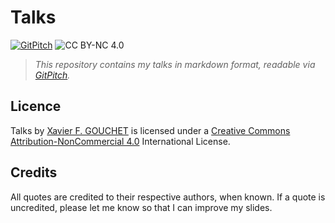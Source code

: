 # Talks

[![GitPitch](https://gitpitch.com/assets/badge.svg)](https://gitpitch.com/xgouchet/Talks/DroidconDE_GeneticallyModifiedTests?grs=github&t=white) 
![CC BY-NC 4.0](https://i.creativecommons.org/l/by-nc/4.0/80x15.png) 

> _This repository contains my talks in markdown format, readable via [GitPitch](https://gitpitch.com/xgouchet/Talks)._

## Licence

Talks by [Xavier F. GOUCHET](https://github.com/xgouchet) is licensed under a [Creative Commons Attribution-NonCommercial 4.0](https://creativecommons.org/licenses/by-nc/4.0/) International License. 

## Credits

All quotes are credited to their respective authors, when known. If a quote is uncredited, please let me know so that I can improve my slides. 
